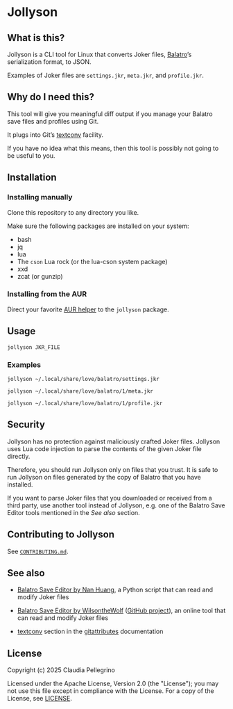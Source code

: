 # Jollyson

## What is this?

Jollyson is a CLI tool for Linux that converts Joker files,
[Balatro](https://en.wikipedia.org/wiki/Balatro_(video_game))’s
serialization format, to JSON.

Examples of Joker files are `settings.jkr`, `meta.jkr`, and
`profile.jkr`.

## Why do I need this?

This tool will give you meaningful diff output if you manage your
Balatro save files and profiles using Git.

It plugs into Git’s
[textconv](https://git-scm.com/docs/gitattributes#_performing_text_diffs_of_binary_files)
facility.

If you have no idea what this means, then this tool is possibly not
going to be useful to you.

## Installation

### Installing manually

Clone this repository to any directory you like.

Make sure the following packages are installed on your system:

- bash
- jq
- lua
- The `cson` Lua rock (or the lua-cson system package)
- xxd
- zcat (or gunzip)

### Installing from the AUR

Direct your favorite
[AUR helper](https://wiki.archlinux.org/title/AUR_helpers) to the
`jollyson` package.

## Usage

```shell
jollyson JKR_FILE
```

### Examples

```shell
jollyson ~/.local/share/love/balatro/settings.jkr
```

```shell
jollyson ~/.local/share/love/balatro/1/meta.jkr
```

```shell
jollyson ~/.local/share/love/balatro/1/profile.jkr
```

## Security

Jollyson has no protection against maliciously crafted Joker files.
Jollyson uses Lua code injection to parse the contents of the given
Joker file directly.

Therefore, you should run Jollyson only on files that you trust.
It is safe to run Jollyson on files generated by the copy of Balatro
that you have installed.

If you want to parse Joker files that you downloaded or received from
a third party, use another tool instead of Jollyson, e.g. one of the
Balatro Save Editor tools mentioned in the *See also* section.

## Contributing to Jollyson

See [`CONTRIBUTING.md`](https://github.com/claui/jollyson/blob/main/CONTRIBUTING.md).

## See also

- [Balatro Save Editor by Nan Huang](https://github.com/TeddyHuang-00/BalatroSaveEditor),
  a Python script that can read and modify Joker files

- [Balatro Save Editor by WilsontheWolf](https://balatro.shorty.systems/)
  ([GitHub project](https://github.com/WilsontheWolf/balatro-save-loader)),
  an online tool that can read and modify Joker files

- [textconv](https://git-scm.com/docs/gitattributes#_performing_text_diffs_of_binary_files)
  section in the
  [gitattributes](https://git-scm.com/docs/gitattributes)
  documentation

## License

Copyright (c) 2025 Claudia Pellegrino

Licensed under the Apache License, Version 2.0 (the "License");
you may not use this file except in compliance with the License.
For a copy of the License, see [LICENSE](LICENSE).
